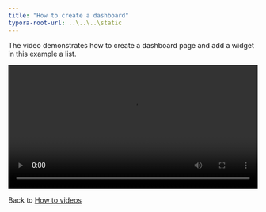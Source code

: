 ```yaml
---
title: "How to create a dashboard"
typora-root-url: ..\..\..\static
---
```


The video demonstrates how to create a dashboard page and add a widget in this example a list. 

<video width="100%" style="width:100%" controls>
    <source src="/videos/dashboards.mp4">
    Your browser does not support the video tag.
    </source>
</video>



Back to [How to videos](../)

